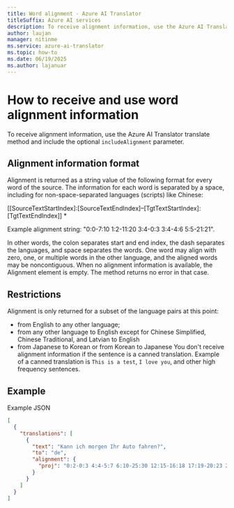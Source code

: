 ```yaml
---
title: Word alignment - Azure AI Translator
titleSuffix: Azure AI services
description: To receive alignment information, use the Azure AI Translator translate method and include the optional includeAlignment parameter.
author: laujan
manager: nitinme
ms.service: azure-ai-translator
ms.topic: how-to
ms.date: 06/19/2025
ms.author: lajanuar
---
```


# How to receive and use word alignment information

To receive alignment information, use the Azure AI Translator translate method and include the optional `includeAlignment` parameter.

## Alignment information format

Alignment is returned as a string value of the following format for every word of the source. The information for each word is separated by a space, including for non-space-separated languages (scripts) like Chinese:

[[SourceTextStartIndex]:[SourceTextEndIndex]–[TgtTextStartIndex]:[TgtTextEndIndex]] *

Example alignment string: "0:0-7:10 1:2-11:20 3:4-0:3 3:4-4:6 5:5-21:21".

In other words, the colon separates start and end index, the dash separates the languages, and space separates the words. One word may align with zero, one, or multiple words in the other language, and the aligned words may be noncontiguous. When no alignment information is available, the Alignment element is empty. The method returns no error in that case.

## Restrictions

Alignment is only returned for a subset of the language pairs at this point:

* from English to any other language;
* from any other language to English except for Chinese Simplified, Chinese Traditional, and Latvian to English
* from Japanese to Korean or from Korean to Japanese
You don't receive alignment information if the sentence is a canned translation. Example of a canned translation is `This is a test`, `I love you`, and other high frequency sentences.

## Example

Example JSON

```json
[
  {
    "translations": [
      {
        "text": "Kann ich morgen Ihr Auto fahren?",
        "to": "de",
        "alignment": {
          "proj": "0:2-0:3 4:4-5:7 6:10-25:30 12:15-16:18 17:19-20:23 21:28-9:14 29:29-31:31"
        }
      }
    ]
  }
]
```
